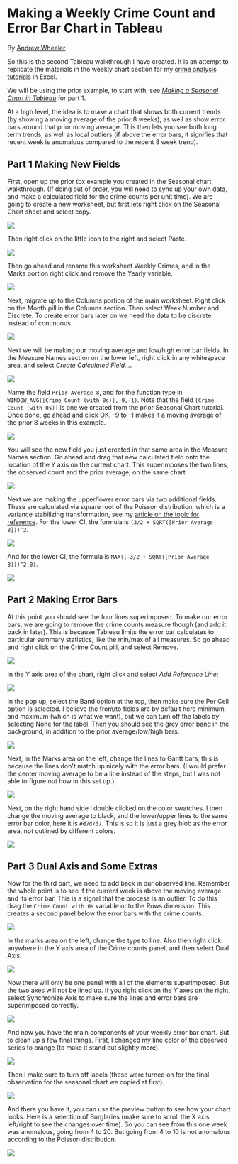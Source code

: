 # Making a Weekly Crime Count and Error Bar Chart in Tableau

By [Andrew Wheeler](mailto:apwheele@gmail.com)

So this is the second Tableau walkthrough I have created. It is an attempt to replicate the materials in the weekly chart section for my [crime analysis tutorials](https://apwheele.github.io/Class_CrimeAnalysis/Lab03_TemporalAnalysis.html) in Excel. 

We will be using the prior example, to start with, see [*Making a Seasonal Chart in Tableau*](https://github.com/apwheele/apwheele.github.io/blob/master/Tableau_Examples/SeaonalChart/Seasonal_Walkthrough.md) for part 1. 

At a high level, the idea is to make a chart that shows both current trends (by showing a moving average of the prior 8 weeks), as well as show error bars around that prior moving average. This then lets you see both long term trends, as well as local outliers (if above the error bars, it signifies that recent week is anomalous compared to the recent 8 week trend). 

## Part 1 Making New Fields

First, open up the prior tbx example you created in the Seasonal chart walkthrough. (If doing out of order, you will need to sync up your own data, and make a calculated field for the crime counts per unit time). We are going to create a new worksheet, but first lets right click on the Seasonal Chart sheet and select copy.

![](https://github.com/apwheele/apwheele.github.io/blob/master/Tableau_Examples/WeeklyErrorBars/ScreenShots/01_ErrorBar.PNG?raw=true)

Then right click on the little icon to the right and select Paste.

![](https://github.com/apwheele/apwheele.github.io/blob/master/Tableau_Examples/WeeklyErrorBars/ScreenShots/02_ErrorBar.PNG?raw=true)

Then go ahead and rename this worksheet Weekly Crimes, and in the Marks portion right click and remove the Yearly variable.

![](https://github.com/apwheele/apwheele.github.io/blob/master/Tableau_Examples/WeeklyErrorBars/ScreenShots/03_ErrorBar.PNG?raw=true)

Next, migrate up to the Columns portion of the main worksheet. Right click on the Month pill in the Columns section. Then select Week Number and Discrete. To create error bars later on we need the data to be discrete instead of continuous.

![](https://github.com/apwheele/apwheele.github.io/blob/master/Tableau_Examples/WeeklyErrorBars/ScreenShots/04_ErrorBar.PNG?raw=true)

Next we will be making our moving average and low/high error bar fields. In the Measure Names section on the lower left, right click in any whitespace area, and select *Create Calculated Field...*.

![](https://github.com/apwheele/apwheele.github.io/blob/master/Tableau_Examples/WeeklyErrorBars/ScreenShots/05_ErrorBar.PNG?raw=true)

Name the field `Prior Average 8`, and for the function type in `WINDOW_AVG([Crime Count (with 0s)],-9,-1)`. Note that the field `[Crime Count (with 0s)]` is one we created from the prior Seasonal Chart tutorial. Once done, go ahead and click OK. -9 to -1 makes it a moving average of the prior 8 weeks in this example.

![](https://github.com/apwheele/apwheele.github.io/blob/master/Tableau_Examples/WeeklyErrorBars/ScreenShots/06_ErrorBar.PNG?raw=true)

You will see the new field you just created in that same area in the Measure Names section. Go ahead and drag that new calculated field onto the location of the Y axis on the current chart. This superimposes the two lines, the observed count and the prior average, on the same chart.

![](https://github.com/apwheele/apwheele.github.io/blob/master/Tableau_Examples/WeeklyErrorBars/ScreenShots/07_ErrorBar.PNG?raw=true)

Next we are making the upper/lower error bars via two additional fields. These are calculated via square root of the Poisson distribution, which is a variance stabilizing transformation, see my [article on the topic for reference](https://journals.sagepub.com/doi/10.1177/1461355716642781). For the lower CI, the formula is `(3/2 + SQRT([Prior Average 8]))^2`.

![](https://github.com/apwheele/apwheele.github.io/blob/master/Tableau_Examples/WeeklyErrorBars/ScreenShots/08_ErrorBar.PNG?raw=true)

And for the lower CI, the formula is `MAX((-3/2 + SQRT([Prior Average 8]))^2,0)`.

![](https://github.com/apwheele/apwheele.github.io/blob/master/Tableau_Examples/WeeklyErrorBars/ScreenShots/09_ErrorBar.PNG?raw=true)

## Part 2 Making Error Bars

At this point you should see the four lines superimposed. To make our error bars, we are going to remove the crime counts measure though (and add it back in later). This is because Tableau limits the error bar calculates to particular summary statistics, like the min/max of all measures. So go ahead and right click on the Crime Count pill, and select Remove.

![](https://github.com/apwheele/apwheele.github.io/blob/master/Tableau_Examples/WeeklyErrorBars/ScreenShots/10_ErrorBar.PNG?raw=true)

In the Y axis area of the chart, right click and select *Add Reference Line*:

![](https://github.com/apwheele/apwheele.github.io/blob/master/Tableau_Examples/WeeklyErrorBars/ScreenShots/11_ErrorBar.PNG?raw=true)

In the pop up, select the Band option at the top, then make sure the Per Cell option is selected. I believe the from/to fields are by default here minimum and maximum (which is what we want), but we can turn off the labels by selecting None for the label. Then you should see the grey error band in the background, in addition to the prior average/low/high bars.

![](https://github.com/apwheele/apwheele.github.io/blob/master/Tableau_Examples/WeeklyErrorBars/ScreenShots/12_ErrorBar.PNG?raw=true)

Next, in the Marks area on the left, change the lines to Gantt bars, this is because the lines don't match up nicely with the error bars. (I would prefer the center moving average to be a line instead of the steps, but I was not able to figure out how in this set up.)

![](https://github.com/apwheele/apwheele.github.io/blob/master/Tableau_Examples/WeeklyErrorBars/ScreenShots/13_ErrorBar.PNG?raw=true)

Next, on the right hand side I double clicked on the color swatches. I then change the moving average to black, and the lower/upper lines to the same error bar color, here it is `#d7d7d7`. This is so it is just a grey blob as the error area, not outlined by different colors.

![](https://github.com/apwheele/apwheele.github.io/blob/master/Tableau_Examples/WeeklyErrorBars/ScreenShots/14_ErrorBar.PNG?raw=true)

## Part 3 Dual Axis and Some Extras

Now for the third part, we need to add back in our observed line. Remember the whole point is to see if the current week is above the moving average and its error bar. This is a signal that the process is an outlier. To do this drag the `Crime Count with 0s` variable onto the Rows dimension. This creates a second panel below the error bars with the crime counts.

![](https://github.com/apwheele/apwheele.github.io/blob/master/Tableau_Examples/WeeklyErrorBars/ScreenShots/15_ErrorBar.PNG?raw=true)

In the marks area on the left, change the type to line. Also then right click anywhere in the Y axis area of the Crime counts panel, and then select Dual Axis.

![](https://github.com/apwheele/apwheele.github.io/blob/master/Tableau_Examples/WeeklyErrorBars/ScreenShots/16_ErrorBar.PNG?raw=true)

Now there will only be one panel with all of the elements superimposed. But the two axes will not be lined up. If you right click on the Y axes on the right, select Synchronize Axis to make sure the lines and error bars are superimposed correctly.

![](https://github.com/apwheele/apwheele.github.io/blob/master/Tableau_Examples/WeeklyErrorBars/ScreenShots/17_ErrorBar.PNG?raw=true)

And now you have the main components of your weekly error bar chart. But to clean up a few final things. First, I changed my line color of the observed series to orange (to make it stand out slightly more). 

![](https://github.com/apwheele/apwheele.github.io/blob/master/Tableau_Examples/WeeklyErrorBars/ScreenShots/18_ErrorBar.PNG?raw=true)

Then I make sure to turn off labels (these were turned on for the final observation for the seasonal chart we copied at first). 

![](https://github.com/apwheele/apwheele.github.io/blob/master/Tableau_Examples/WeeklyErrorBars/ScreenShots/19_ErrorBar.PNG?raw=true)

And there you have it, you can use the preview button to see how your chart looks. Here is a selection of Burglaries (make sure to scroll the X axis left/right to see the changes over time). So you can see from this one week was anomalous, going from 4 to 20. But going from 4 to 10 is not anomalous according to the Poisson distribution.

![](https://github.com/apwheele/apwheele.github.io/blob/master/Tableau_Examples/WeeklyErrorBars/ScreenShots/20_ErrorBar.PNG?raw=true)






